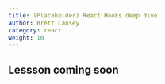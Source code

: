 ```yaml
---
title: (Placeholder) React Hooks deep dive
author: Brett Causey
category: react
weight: 10
---
```


## Lessson coming soon
